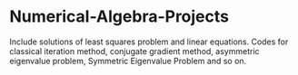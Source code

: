 # Numerical-Algebra-Projects
Include solutions of least squares problem and linear equations. Codes for classical iteration method, conjugate gradient method, asymmetric eigenvalue problem, Symmetric Eigenvalue Problem and so on.
